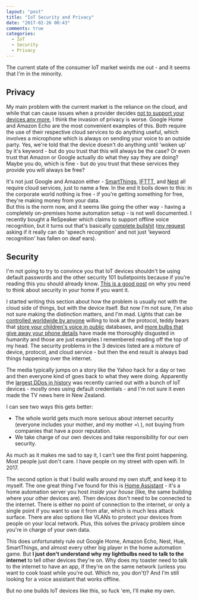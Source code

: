 ```yaml
---
layout: "post"
title: "IoT Security and Privacy"
date: "2017-02-26 00:43"
comments: true
categories:
  - IoT
  - Security
  - Privacy
---
```


The current state of the consumer IoT market weirds me out - and it seems that I'm in the minority.

## Privacy

My main problem with the current market is the reliance on the cloud, and while that can cause issues when a provider decides [not to support your devices any more](https://www.wired.com/2016/04/nests-hub-shutdown-proves-youre-crazy-buy-internet-things/), I think the invasion of privacy is worse. Google Home and Amazon Echo are the most convenient examples of this. Both require the use of their respective cloud services to do anything useful, which involves a microphone which is always on sending your voice to an outside party. Yes, we're told that the device doesn't do anything until 'woken up' by it's keyword - but do you trust that this will always be the case? Or even trust that Amazon or Google actually do what they say they are doing? Maybe you do, which is fine - but do you trust that these services they provide you will always be free?

It's not just Google and Amazon either - [SmartThings](https://www.smartthings.com/), [IFTTT](https://ifttt.com/), and [Nest](https://nest.com/) all require cloud services, just to name a few. In the end it boils down to this: in the corporate world nothing is free - if you're getting something for free, they're making money from your data.  
But this is the norm now, and it seems like going the other way - having a completely on-premises home automation setup - is not well documented. I recently bought a ReSpeaker which claims to support offline voice recognition, but it turns out that's basically [complete bullshit](https://community.openhab.org/t/voice-control-and-seeed-respeaker/13541/4) ([my request](https://github.com/respeaker/respeaker_python_library/issues/6) asking if it really can do 'speech recognition' and not just 'keyword recognition' has fallen on deaf ears).


## Security

I'm not going to try to convince you that IoT devices shouldn't be using default passwords and the other security 101 bulletpoints because if you're reading this you should already know. [This is a good post](https://mjg59.dreamwidth.org/45483.html) on why you need to think about security in your home if you want it.

I started writing this section about how the problem is usually not with the cloud side of things, but with the device itself. But now I'm not sure, I'm also not sure making the distinction matters, and I'm mad. Lights that can be [controlled worldwide by anyone](https://mjg59.dreamwidth.org/40397.html) willing to look at the protocol, teddy bears that [store your children's voice in public](https://arstechnica.com/security/2017/02/creepy-iot-teddy-bear-leaks-2-million-parents-and-kids-voice-messages/) databases, and [more bulbs that give away your phone details](https://mjg59.dreamwidth.org/43722.html) have made me thoroughly disgusted in humanity and those are just examples I remembered reading off the top of my head. The security problems in the 3 devices listed are a mixture of device, protocol, and cloud service - but then the end result is always bad things happening over the internet.

The media typically jumps on a story like the Yahoo hack for a day or two and then everyone kind of goes back to what they were doing. Apparently the [largest DDos in history](https://www.theguardian.com/technology/2016/oct/26/ddos-attack-dyn-mirai-botnet) was recently carried out with a bunch of IoT devices - mostly ones using default credentials - and I'm not sure it even made the TV news here in New Zealand.

I can see two ways this gets better:

- The whole world gets much more serious about internet security (everyone includes your mother, and my mother =\\ ), not buying from companies that have a poor reputation.
- We take charge of our own devices and take responsibility for our own security.

As much as it makes me sad to say it, I can't see the first point happening. Most people just don't care. I have people on my street with open wifi. In 2017.

The second option is that I build walls around my own stuff, and keep it to myself. The one great thing I've found for this is [Home Assistant](https://home-assistant.io/) - it's a home automation server you host *inside your house* (like, the same building where your other devices are). Then devices don't need to be connected to the internet. There is either no point of connection to the internet, or only a single point if you want to use it from afar, which is much less attack surface. There are also options like VLANs to protect your devices from people on your local network. Plus, this solves the privacy problem since you're in charge of your own data.

This does unfortunately rule out Google Home, Amazon Echo, Nest, Hue, SmartThings, and almost every other big player in the home automation game. But **I just don't understand why my lightbulbs need to talk to the internet** to tell other devices they're on. Why does my toaster need to talk to the internet to have an app, if they're on the same network (unless you want to cook toast while you're out. Which no, you don't)? And I'm still looking for a voice assistant that works offline.

But no one builds IoT devices like this, so fuck 'em, I'll make my own.
